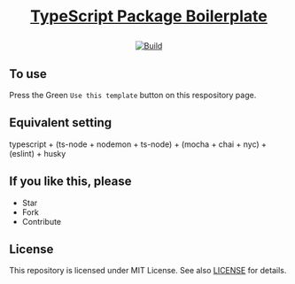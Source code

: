 # <p align="center">[TypeScript Package Boilerplate](https://github.com/poyea/typescript-package-boilerplate/)

<div align="center">
  <a href="https://github.com/poyea/typescript-package-boilerplate/actions/workflows/build.yml">
    <img alt="Build" src="https://github.com/poyea/typescript-package-boilerplate/actions/workflows/build.yml/badge.svg">
  </a>
</div>

## To use
Press the Green `Use this template` button on this respository page.

## Equivalent setting
typescript + (ts-node + nodemon + ts-node) + (mocha + chai + nyc) + (eslint) + husky

## If you like this, please
* Star
* Fork
* Contribute

## License
This repository is licensed under MIT License. See also [LICENSE](LICENSE) for details.
